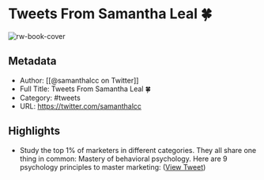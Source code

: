 # Tweets From Samantha Leal 🍀

![rw-book-cover](https://pbs.twimg.com/profile_images/1264919627387158535/kM3imA-E.jpg)

## Metadata
- Author: [[@samanthalcc on Twitter]]
- Full Title: Tweets From Samantha Leal 🍀
- Category: #tweets
- URL: https://twitter.com/samanthalcc

## Highlights
- Study the top 1% of marketers in different categories.
  They all share one thing in common:
  Mastery of behavioral psychology.
  Here are 9 psychology principles to master marketing: ([View Tweet](https://twitter.com/samanthalcc/status/1562059364776771584))
